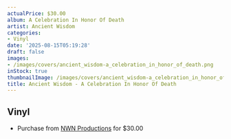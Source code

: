 ```yaml
---
actualPrice: $30.00
album: A Celebration In Honor Of Death
artist: Ancient Wisdom
categories:
- Vinyl
date: '2025-08-15T05:19:28'
draft: false
images:
- /images/covers/ancient_wisdom-a_celebration_in_honor_of_death.png
inStock: true
thumbnailImage: /images/covers/ancient_wisdom-a_celebration_in_honor_of_death-thumb.png
title: Ancient Wisdom - A Celebration In Honor Of Death
---
```


## Vinyl
* Purchase from [NWN Productions](http://shop.nwnprod.com/index.php?route=product/product&path=75&product_id=61508&sort=pd.name&order=ASC) for $30.00
